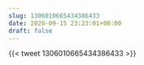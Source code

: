 ```yaml
---
slug: 1306010665434386433
date: 2020-09-15 23:23:01+00:00
draft: false
---
```


{{< tweet 1306010665434386433 >}}
